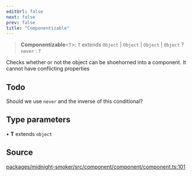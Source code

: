 ```yaml
---
editUrl: false
next: false
prev: false
title: "Componentizable"
---
```


> **Componentizable**\<`T`\>: `T` extends `Object` \| `Object` \| `Object` \| `Object` ? `never` : `T`

Checks whether or not the object can be shoehorned into a component. It
cannot have conflicting properties

## Todo

Should we use `never` and the inverse of this conditional?

## Type parameters

• **T** extends `object`

## Source

[packages/midnight-smoker/src/component/component/component.ts:101](https://github.com/boneskull/midnight-smoker/blob/417858b/packages/midnight-smoker/src/component/component/component.ts#L101)
